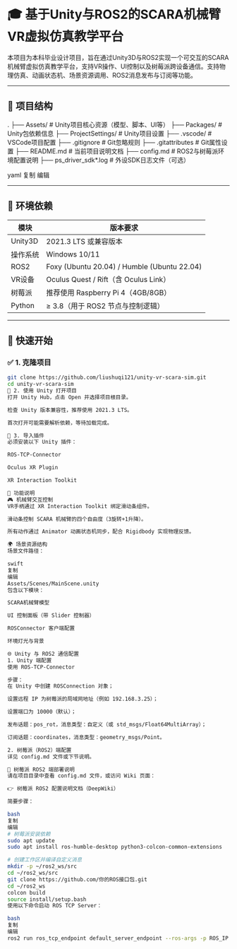# 🎓 基于Unity与ROS2的SCARA机械臂VR虚拟仿真教学平台

本项目为本科毕业设计项目，旨在通过Unity3D与ROS2实现一个可交互的SCARA机械臂虚拟仿真教学平台，支持VR操作、UI控制以及树莓派跨设备通信。支持物理仿真、动画状态机、场景资源调用、ROS2消息发布与订阅等功能。

---

## 📁 项目结构

.
├── Assets/ # Unity项目核心资源（模型、脚本、UI等）
├── Packages/ # Unity包依赖信息
├── ProjectSettings/ # Unity项目设置
├── .vscode/ # VSCode项目配置
├── .gitignore # Git忽略规则
├── .gitattributes # Git属性设置
├── README.md # 当前项目说明文档
├── config.md # ROS2与树莓派环境配置说明
├── ps_driver_sdk*.log # 外设SDK日志文件（可选）

yaml
复制
编辑

---

## 🧰 环境依赖

| 模块         | 版本要求              |
|--------------|------------------------|
| Unity3D      | 2021.3 LTS 或兼容版本 |
| 操作系统     | Windows 10/11          |
| ROS2         | Foxy (Ubuntu 20.04) / Humble (Ubuntu 22.04) |
| VR设备       | Oculus Quest / Rift（含 Oculus Link） |
| 树莓派       | 推荐使用 Raspberry Pi 4（4GB/8GB） |
| Python       | ≥ 3.8（用于 ROS2 节点与控制逻辑） |

---

## 🚀 快速开始

### ✅ 1. 克隆项目

```bash
git clone https://github.com/liushuqi121/unity-vr-scara-sim.git
cd unity-vr-scara-sim
🧩 2. 使用 Unity 打开项目
打开 Unity Hub，点击 Open 并选择项目根目录。

检查 Unity 版本兼容性，推荐使用 2021.3 LTS。

首次打开可能需要解析依赖，等待加载完成。

🔌 3. 导入插件
必须安装以下 Unity 插件：

ROS-TCP-Connector

Oculus XR Plugin

XR Interaction Toolkit

🧠 功能说明
🎮 机械臂交互控制
VR手柄通过 XR Interaction Toolkit 绑定滑动条组件。

滑动条控制 SCARA 机械臂的四个自由度（3旋转+1升降）。

所有动作通过 Animator 动画状态机同步，配合 Rigidbody 实现物理反馈。

🌍 场景资源结构
场景文件路径：

swift
复制
编辑
Assets/Scenes/MainScene.unity
包含以下模块：

SCARA机械臂模型

UI 控制面板（带 Slider 控制器）

ROSConnector 客户端配置

环境灯光与背景

🌐 Unity 与 ROS2 通信配置
1. Unity 端配置
使用 ROS-TCP-Connector

步骤：
在 Unity 中创建 ROSConnection 对象；

设置远程 IP 为树莓派的局域网地址（例如 192.168.3.25）；

设置端口为 10000（默认）；

发布话题：pos_rot，消息类型：自定义（或 std_msgs/Float64MultiArray）；

订阅话题：coordinates，消息类型：geometry_msgs/Point。

2. 树莓派（ROS2）端配置
详见 config.md 文件或下节说明。

🤖 树莓派 ROS2 端部署说明
请在项目目录中查看 config.md 文件，或访问 Wiki 页面：

👉 树莓派 ROS2 配置说明文档（DeepWiki）

简要步骤：

bash
复制
编辑
# 树莓派安装依赖
sudo apt update
sudo apt install ros-humble-desktop python3-colcon-common-extensions

# 创建工作区并编译自定义消息
mkdir -p ~/ros2_ws/src
cd ~/ros2_ws/src
git clone https://github.com/你的ROS接口包.git
cd ~/ros2_ws
colcon build
source install/setup.bash
使用以下命令启动 ROS TCP Server：

bash
复制
编辑
ros2 run ros_tcp_endpoint default_server_endpoint --ros-args -p ROS_IP:=192.168.3.25


